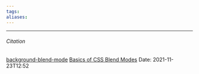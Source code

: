 ```yaml
---
tags: 
aliases: 
---
```



---
###### Citation
[background-blend-mode](https://developer.mozilla.org/en-US/docs/Web/CSS/background-blend-mode)
[Basics of CSS Blend Modes](https://css-tricks.com/basics-css-blend-modes/)
Date: 2021-11-23T12:52

